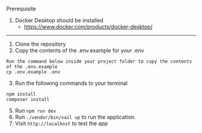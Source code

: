 Prerequisite
1. Docker Desktop should be installed
   - https://www.docker.com/products/docker-desktop/
---
1. Clone the repository
2. Copy the contents of the .env.example for your .env

```text
Run the command below inside your project folder to copy the contents of the .env.example 
cp .env.example .env
```
3. Run the following commands to your terminal
```text
npm install
composer install
```
5. Run `npm run dev`
6. Run `./vendor/bin/sail up` to run the application.
7. Visit `http://localhost` to test the app

